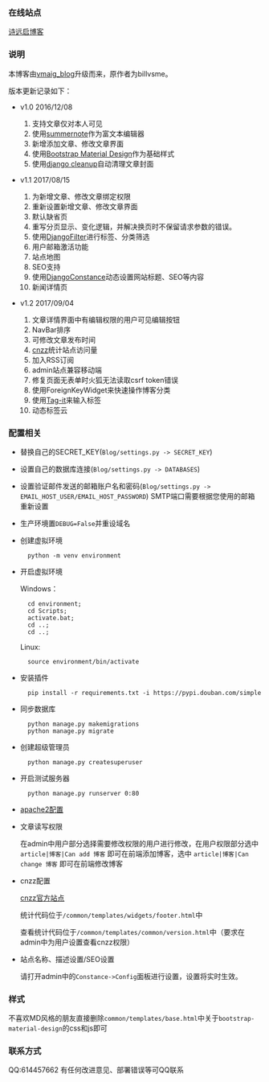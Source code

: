 ### 在线站点

[诗远启博客](http://blog.dreamgotech.com/)

### 说明

本博客由[vmaig_blog](https://github.com/billvsme/vmaig_blog)升级而来，原作者为billvsme。

版本更新记录如下：

- v1.0 2016/12/08

	1. 支持文章仅对本人可见
	2. 使用[summernote](https://github.com/summernote/django-summernote)作为富文本编辑器
	3. 新增添加文章、修改文章界面
	4. 使用[Bootstrap Material Design](https://github.com/FezVrasta/bootstrap-material-design)作为基础样式
	5. 使用[django cleanup](https://github.com/un1t/django-cleanup)自动清理文章封面

- v1.1 2017/08/15

	1. 为新增文章、修改文章绑定权限
	2. 重新设置新增文章、修改文章界面
	3. 默认缺省页
	4. 重写分页显示、变化逻辑，并解决换页时不保留请求参数的错误。
	5. 使用[DjangoFilter](https://github.com/carltongibson/django-filter)进行标签、分类筛选
	6. 用户邮箱激活功能
	7. 站点地图
	8. SEO支持
	9. 使用[DjangoConstance](https://github.com/jazzband/django-constance)动态设置网站标题、SEO等内容
	10. 新闻详情页

- v1.2 2017/09/04

	1. 文章详情界面中有编辑权限的用户可见编辑按钮
	2. NavBar排序
	3. 可修改文章发布时间
	4. [cnzz](http://www.cnzz.com/o_index.php)统计站点访问量
	5. 加入RSS订阅
	6. admin站点兼容移动端
	7. 修复页面无表单时火狐无法读取csrf token错误
	8. 使用ForeignKeyWidget来快速操作博客分类
	9. 使用[Tag-it](http://aehlke.github.io/tag-it/)来输入标签
	10. 动态标签云


### 配置相关
- 替换自己的SECRET_KEY(`Blog/settings.py -> SECRET_KEY`)
- 设置自己的数据库连接(`Blog/settings.py -> DATABASES`)
- 设置验证邮件发送的邮箱账户名和密码(`Blog/settings.py -> EMAIL_HOST_USER/EMAIL_HOST_PASSWORD`)
SMTP端口需要根据您使用的邮箱重新设置
- 生产环境置`DEBUG=False`并重设域名
- 创建虚拟环境

		python -m venv environment

- 开启虚拟环境

	Windows：

	    cd environment;
	    cd Scripts;
	    activate.bat;
	    cd ..;
	    cd ..;

	Linux:

	    source environment/bin/activate

- 安装插件

    	pip install -r requirements.txt -i https://pypi.douban.com/simple

- 同步数据库

	    python manage.py makemigrations
	    python manage.py migrate

- 创建超级管理员

    	python manage.py createsuperuser

- 开启测试服务器

    	python manage.py runserver 0:80

- [apache2配置](http://blog.dreamgotech.com/article/49/)

- 文章读写权限

	在admin中用户部分选择需要修改权限的用户进行修改，在用户权限部分选中 `article|博客|Can add 博客` 即可在前端添加博客，选中 `article|博客|Can change 博客` 即可在前端修改博客

- cnzz配置

    [cnzz官方站点](http://www.cnzz.com/o_index.php)

    统计代码位于`/common/templates/widgets/footer.html`中

    查看统计代码位于`/common/templates/common/version.html`中（要求在admin中为用户设置查看cnzz权限）

- 站点名称、描述设置/SEO设置

    请打开admin中的`Constance->Config`面板进行设置，设置将实时生效。

### 样式

不喜欢MD风格的朋友直接删除`common/templates/base.html`中关于`bootstrap-material-design`的css和js即可


### 联系方式

QQ:614457662 有任何改进意见、部署错误等可QQ联系